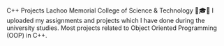 C++ Projects
Lachoo Memorial College of Science & Technology 🏫🎓📔
I uploaded my assignments and projects which I have done during the university studies. Most projects related to Object Oriented Programming (OOP) in C++.
